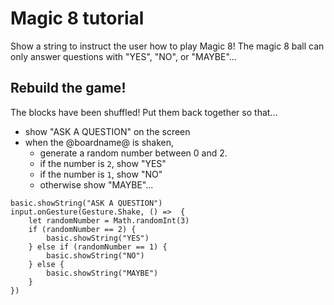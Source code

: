 # Magic 8 tutorial

Show a string to instruct the user how to play Magic 8! The magic 8 ball can only answer questions with "YES", "NO", or "MAYBE"...

## Rebuild the game!

The blocks have been shuffled! Put them back together so that...
* show "ASK A QUESTION" on the screen
* when the @boardname@ is shaken,
  * generate a random number between 0 and 2.
  * if the number is `2`, show "YES"
  * if the number is `1`, show "NO"
  * otherwise show "MAYBE"...

```shuffle
basic.showString("ASK A QUESTION")
input.onGesture(Gesture.Shake, () =>  {
    let randomNumber = Math.randomInt(3)
    if (randomNumber == 2) {
        basic.showString("YES")
    } else if (randomNumber == 1) {
        basic.showString("NO")
    } else {
        basic.showString("MAYBE")
    }
})
```
